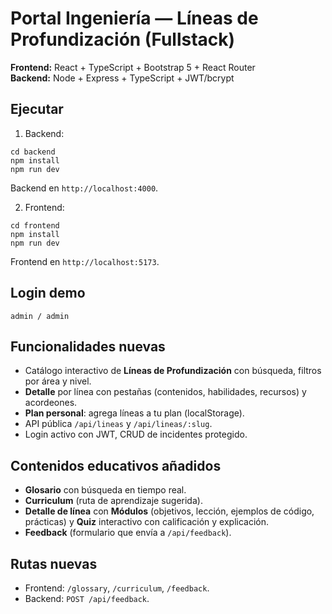 # Portal Ingeniería — Líneas de Profundización (Fullstack)

**Frontend:** React + TypeScript + Bootstrap 5 + React Router  
**Backend:** Node + Express + TypeScript + JWT/bcrypt

## Ejecutar
1. Backend:
```
cd backend
npm install
npm run dev
```
Backend en `http://localhost:4000`.

2. Frontend:
```
cd frontend
npm install
npm run dev
```
Frontend en `http://localhost:5173`.

## Login demo
`admin / admin`

## Funcionalidades nuevas
- Catálogo interactivo de **Líneas de Profundización** con búsqueda, filtros por área y nivel.
- **Detalle** por línea con pestañas (contenidos, habilidades, recursos) y acordeones.
- **Plan personal**: agrega líneas a tu plan (localStorage).
- API pública `/api/lineas` y `/api/lineas/:slug`.
- Login activo con JWT, CRUD de incidentes protegido.


## Contenidos educativos añadidos
- **Glosario** con búsqueda en tiempo real.
- **Curriculum** (ruta de aprendizaje sugerida).
- **Detalle de línea** con **Módulos** (objetivos, lección, ejemplos de código, prácticas) y **Quiz** interactivo con calificación y explicación.
- **Feedback** (formulario que envía a `/api/feedback`).

## Rutas nuevas
- Frontend: `/glossary`, `/curriculum`, `/feedback`.
- Backend: `POST /api/feedback`.
